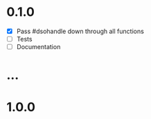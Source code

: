 #  0.1.0

- [x] Pass #dsohandle down through all functions
- [  ] Tests
- [  ] Documentation

# ...

# 1.0.0
